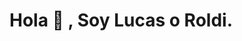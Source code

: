   <h1 aling="center" dir="auto">
  <font _mstmutation="1" _msthash="3808532" _msttexthash="43342">Hola </font>
  <g-emoji class="g-emoji" alias="wave" fallback-src="https://github.githubassets.com/images/icons/emoji/unicode/1f44b.png" _msthash="4789941" _msttexthash="10902567">👋</g-emoji>
  <font _mstmutation="1" _msthash="3808533" _msttexthash="349037">, Soy Lucas o Roldi.</font>

<!---
R0LDI/R0LDI is a ✨ special ✨ repository because its `README.md` (this file) appears on your GitHub profile.
You can click the Preview link to take a look at your changes.
--->
